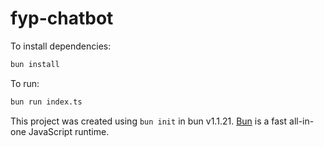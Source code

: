 # fyp-chatbot

To install dependencies:

```bash
bun install
```

To run:

```bash
bun run index.ts
```

This project was created using `bun init` in bun v1.1.21. [Bun](https://bun.sh) is a fast all-in-one JavaScript runtime.

